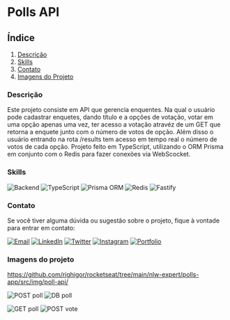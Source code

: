 # Polls API

## Índice

1. [Descrição](#descrição)
2. [Skills](#skills)
3. [Contato](#contato)
4. [Imagens do Projeto](#imagens-do-projeto)

### Descrição

Este projeto consiste em API que gerencia enquentes. Na qual o usuário pode cadastrar enquetes, dando título e a opções de votação, votar em uma opção apenas uma vez, ter acesso a votação atravéz de um GET que retorna a enquete junto com o número de votos de opção. Além disso o usuário entrando na rota /results tem acesso em tempo real o número de votos de cada opção. Projeto feito em TypeScript, utilizando o ORM Prisma em conjunto com o Redis para fazer conexões via WebScocket.

### Skills

![Backend](https://img.shields.io/badge/Backend-333333?style=for-the-badge) ![TypeScript](https://img.shields.io/badge/TypeScript-3178C6?style=for-the-badge&logo=typescript&logoColor=white) ![Prisma ORM](https://img.shields.io/badge/Prisma-2D3748?style=for-the-badge&logo=prisma&logoColor=white) ![Redis](https://img.shields.io/badge/Redis-DC382D?style=for-the-badge&logo=redis&logoColor=white) ![Fastify](https://img.shields.io/badge/Fastify-000000?style=for-the-badge&logo=fastify&logoColor=white)

### Contato

Se você tiver alguma dúvida ou sugestão sobre o projeto, fique à vontade para entrar em contato:

[![Email](https://img.shields.io/badge/Email-D14836?style=for-the-badge&logo=gmail&logoColor=white)](mailto:righigordev@gmail.com)
[![LinkedIn](https://img.shields.io/badge/LinkedIn-0077B5?style=for-the-badge&logo=linkedin&logoColor=white)](https://www.linkedin.com/in/igor-righi/) [![Twitter](https://img.shields.io/badge/Twitter-1DA1F2?style=for-the-badge&logo=twitter&logoColor=white)](https://twitter.com/righigor) [![Instagram](https://img.shields.io/badge/Instagram-E4405F?style=for-the-badge&logo=instagram&logoColor=white)](https://www.instagram.com/righigor/) [![Portfolio](https://img.shields.io/badge/Portfolio-9cf?style=for-the-badge&logo=appveyor&logoColor=white)](https://righigordev.netlify.app/)

### Imagens do projeto
https://github.com/righigor/rocketseat/tree/main/nlw-expert/polls-app/src/img/poll-api/

![POST poll](https://github.com/righigor/rocketseat/tree/main/nlw-expert/polls-app/src/img/poll-api/01-post-poll.png)
![DB poll](https://github.com/righigor/rocketseat/tree/main/nlw-expert/polls-app/src/img/poll-api/02-db-poll.png)

![GET poll](https://github.com/righigor/rocketseat/tree/main/nlw-expert/polls-app/src/img/poll-api/04-get-poll-id.png)
![POST vote](https://github.com/righigor/rocketseat/tree/main/nlw-expert/polls-app/src/img/poll-api/05-post-vote.png)